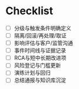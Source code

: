 # Checklist

- [ ] 分级与触发条件明确定义
- [ ] 隔离/回滚/再处理/取证
- [ ] 影响评估与客户/监管沟通
- [ ] 事件时间线与证据记录
- [ ] RCA与短中长期改进项
- [ ] 风险登记与门槛更新
- [ ] 演练计划与回归
- [ ] 总结通报与知识库沉淀
